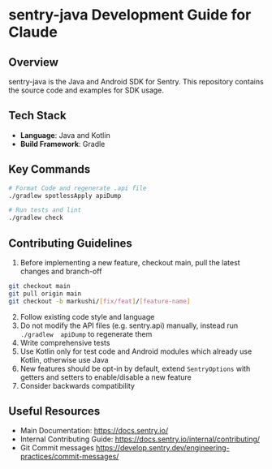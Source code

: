 # sentry-java Development Guide for Claude

## Overview

sentry-java is the Java and Android SDK for Sentry. This repository contains the source code and examples for SDK usage.

## Tech Stack

- **Language**: Java and Kotlin
- **Build Framework**: Gradle

## Key Commands

```bash
# Format Code and regenerate .api file
./gradlew spotlessApply apiDump

# Run tests and lint
./gradlew check
```

## Contributing Guidelines

1. Before implementing a new feature, checkout main, pull the latest changes and branch-off
```bash
git checkout main
git pull origin main
git checkout -b markushi/[fix/feat]/[feature-name]
```
2. Follow existing code style and language
3. Do not modify the API files (e.g. sentry.api) manually, instead run `./gradlew  apiDump` to regenerate them
4. Write comprehensive tests
5. Use Kotlin only for test code and Android modules which already use Kotlin, otherwise use Java
6. New features should be opt-in by default, extend `SentryOptions` with getters and setters to enable/disable a new feature
7. Consider backwards compatibility

## Useful Resources

- Main Documentation: https://docs.sentry.io/
- Internal Contributing Guide: https://docs.sentry.io/internal/contributing/
- Git Commit messages https://develop.sentry.dev/engineering-practices/commit-messages/
